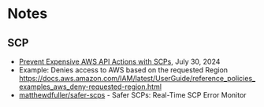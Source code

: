 # Notes


## SCP


- [Prevent Expensive AWS API Actions with SCPs](https://hackingthe.cloud/aws/general-knowledge/block-expensive-actions-with-scps/), July 30, 2024
- Example: Denies access to AWS based on the requested Region https://docs.aws.amazon.com/IAM/latest/UserGuide/reference_policies_examples_aws_deny-requested-region.html
- [matthewdfuller/safer-scps](https://github.com/matthewdfuller/safer-scps) - Safer SCPs: Real-Time SCP Error Monitor